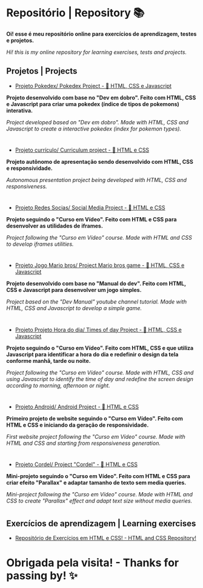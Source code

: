 <h1>Repositório | Repository 📚 </h1> 

<b>Oi! esse é meu repositório online para exercícios de aprendizagem, testes e projetos.</b>
<p><i>Hi! this is my online repository for learning exercises, tests and projects.</i></p>

<h2>Projetos | Projects </h2>

- <a href="https://brunagafo.github.io/projeto-pokedex/" alt="Link para Projeto Pokedex" target="_blank">Projeto Pokedex/ Pokedex Project - 🧱 HTML, CSS e Javascript</a>

<p><b>Projeto desenvolvido com base no "Dev em dobro". Feito com HTML, CSS e Javascript para criar uma pokedex (índice de tipos de pokemons) interativa.</b></p>
<p><i>Project developed based on "Dev em dobro". Made with HTML, CSS and Javascript to create a interactive pokedex (index for pokemon types).</i></p>

#

- <a href="https://brunagafo.github.io/projeto-curriculo" alt="Link para Projeto currículo" target="_blank">Projeto currículo/ Curriculum project - 🧱 HTML e CSS</a>

<p><b>Projeto autônomo de apresentação sendo desenvolvido com HTML, CSS e responsividade.</b></p>
<p><i>Autonomous presentation project being developed with HTML, CSS and responsiveness.</i></p>

#

- <a href="https://brunagafo.github.io/HTML-CSS/modulo4/desafios/d13/" alt="Link para Projeto Redes Socias" target="_blank">Projeto Redes Socias/ Social Media Project - 🧱 HTML e CSS</a>

<p><b>Projeto seguindo o "Curso em Vídeo". Feito com HTML e CSS para desenvolver as utilidades de iframes.</b></p>
<p><i>Project following the "Curso em Vídeo" course. Made with HTML and CSS to develop iframes utilities.</i></p>

#

- <a href="https://brunagafo.github.io/projeto-jogo/" alt="Link para Projeto Jogo" target="_blank">Projeto Jogo Mario bros/ Project Mario bros game - 🧱 HTML, CSS e Javascript</a>

<p><b>Projeto desenvolvido com base no "Manual do dev". Feito com HTML, CSS  e Javascript para desenvolver um jogo simples.</b></p>
<p><i>Project based on the "Dev Manual" youtube channel tutorial. Made with HTML, CSS and Javascript to develop a simple game.</i></p>

#

- <a href="https://brunagafo.github.io/JAVASCRIPT/exercicios/d001/d001.html" alt="Link para Projeto Hora do dia" target="_blank">Projeto Projeto Hora do dia/ Times of day Project - 🧱 HTML, CSS e Javascript</a>

<p><b>Projeto seguindo o "Curso em Vídeo". Feito com HTML, CSS e que utiliza Javascript para identificar a hora do dia e redefinir o design da tela conforme manhã, tarde ou noite.</b></p>
<p><i>Project following the "Curso em Vídeo" course. Made with HTML, CSS and using Javascript to identify the time of day and redefine the screen design according to morning, afternoon or night.</i></p>

#

- <a href="https://brunagafo.github.io/HTML-CSS/modulo2/desafios/d10/" alt="Link para Projeto Android" target="_blank">Projeto Android/ Android Project - 🧱 HTML e CSS</a>

<p><b>Primeiro projeto de website seguindo o "Curso em Vídeo". Feito com HTML e CSS e iniciando da geração de responsividade. </b></p>
<p><i>First website project following the "Curso em Vídeo" course. Made with HTML and CSS and starting from responsiveness generation. </i></p>

#

- <a href="https://brunagafo.github.io/HTML-CSS/modulo3/desafios/d12/" alt="Link para Projeto Cordel" target="_blank">Projeto Cordel/ Project "Cordel" - 🧱 HTML e CSS</a>

<p><b>Mini-projeto seguindo o "Curso em Vídeo". Feito com HTML e CSS para criar efeito "Parallax" e adaptar tamanho de texto sem media queries. </b></p>
<p><i>Mini-project following the "Curso em Vídeo" course. Made with HTML and CSS to create "Parallax" effect and adapt text size without media queries.</i></p>

#

<h2>Exercícios de aprendizagem  | Learning exercises</h2>

- <a href="https://github.com/brunagafo/HTML-CSS" alt="Link para Repositório HTML-CSS" target="_blank">Repositório de Exercícios em HTML e CSS!   -  HTML and CSS Repository!</a> 

<h1>Obrigada pela visita!  -   Thanks for passing by! ✨</h1>
